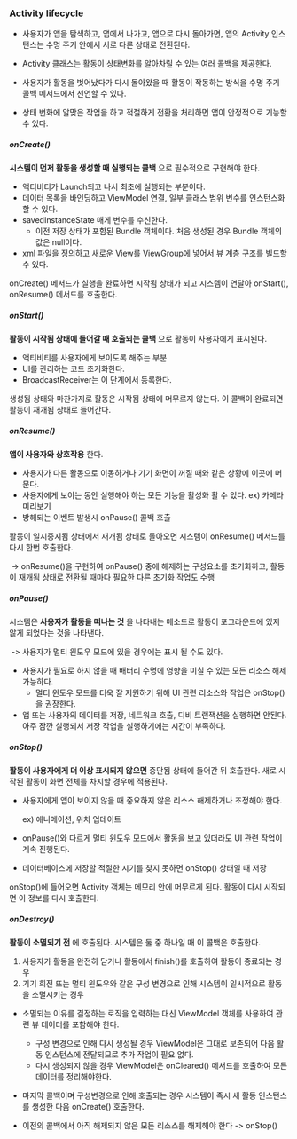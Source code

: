 ### Activity lifecycle

- 사용자가 앱을 탐색하고, 앱에서 나가고, 앱으로 다시 돌아가면, 앱의 Activity 인스턴스는 수명 주기 안에서 서로 다른 상태로 전환된다.

- Activity 클래스는 활동이 상태변화를 알아차릴 수 있는 여러 콜백을 제공한다.

- 사용자가 활동을 벗어났다가 다시 돌아왔을 때 활동이 작동하는 방식을 수명 주기 콜백 메서드에서 선언할 수 있다.

- 상태 변화에 알맞은 작업을 하고 적절하게 전환을 처리하면 앱이 안정적으로 기능할 수 있다.



##### onCreate()

**시스템이 먼저 활동을 생성할 때 실행되는 콜백** 으로 필수적으로 구현해야 한다.

- 액티비티가 Launch되고 나서 최초에 실행되는 부분이다.
- 데이터 목록을 바인딩하고 ViewModel 연결, 일부 클래스 범위 변수를 인스턴스화 할 수 있다.
- savedInstanceState 매게 변수를 수신한다. 
  - 이전 저장 상태가 포함된 Bundle 객체이다. 처음 생성된 경우 Bundle 객체의 값은 null이다.
- xml 파일을 정의하고 새로운 View를 ViewGroup에 넣어서 뷰 계층 구조를 빌드할 수 있다.

onCreate() 메서드가 실행을 완료하면 시작됨 상태가 되고 시스템이 연달아 onStart(), onResume() 메서드를 호출한다.



##### onStart()

**활동이 시작됨 상태에 들어갈 때 호출되는 콜백** 으로 활동이 사용자에게 표시된다.

- 액티비티를 사용자에게 보이도록 해주는 부분
- UI를 관리하는 코드 초기화한다.
- BroadcastReceiver는 이 단계에서 등록한다.

생성됨 상태와 마찬가지로 활동은 시작됨 상태에 머무르지 않는다. 이 콜백이 완료되면 활동이 재개됨 상태로 들어간다.



##### onResume()

**앱이 사용자와 상호작용** 한다.

- 사용자가 다른 활동으로 이동하거나 기기 화면이 꺼질 때와 같은 상황에 이곳에 머문다.
- 사용자에게 보이는 동안 실행해야 하는 모든 기능을 활성화 활 수 있다. ex) 카메라 미리보기
- 방해되는 이벤트 발생시 onPause() 콜백 호출

활동이 일시중지됨 상태에서 재개됨 상태로 돌아오면 시스템이 onResume() 메서드를 다시 한번 호출한다. 

​	-> onResume()을 구현하여 onPause() 중에 해제하는 구성요소를 초기화하고, 활동이 재개됨 상태로 전환될 때마다 필요한 다른 초기화 작업도 수행



##### onPause()

시스템은 **사용자가 활동을 떠나는 것** 을 나타내는 메소드로 활동이 포그라운드에 있지 않게 되었다는 것을 나타낸다.

​	-> 사용자가 멀티 윈도우 모드에 있을 경우에는 표시 될 수도 있다.

- 사용자가 필요로 하지 않을 때 배터리 수명에 영향을 미칠 수 있는 모든 리소스 해제 가능하다. 
  -  멀티 윈도우 모드를 더욱 잘 지원하기 위해 UI 관련 리소스와 작업은 onStop()을 권장한다.
- 앱 또는 사용자의 데이터를 저장, 네트워크 호출, 디비 트랜잭션을 실행하면 안된다. 아주 잠깐 실행되서 저장 작업을 실행하기에는 시간이 부족하다.



##### onStop()

**활동이 사용자에게 더 이상 표시되지 않으면** 중단됨 상태에 들어간 뒤 호출한다. 새로 시작된 활동이 화면 전체를 차지할 경우에 적용된다.

- 사용자에게 앱이 보이지 않을 때 중요하지 않은 리소스 해제하거나 조정해야 한다. 

  ex) 애니메이션, 위치 업데이트

- onPause()와 다르게 멀티 윈도우 모드에서 활동을 보고 있더라도 UI 관련 작업이 계속 진행된다.

- 데이터베이스에 저장할 적절한 시기를 찾지 못하면 onStop() 상태일 때 저장 

onStop()에 들어오면 Activity 객체는 메모리 안에 머무르게 된다. 활동이 다시 시작되면 이 정보를 다시 호출한다.



##### onDestroy()

**활동이 소멸되기 전** 에 호출된다. 시스템은 둘 중 하나일 때 이 콜백은 호출한다.

1. 사용자가 활동을 완전히 닫거나 활동에서 finish()를 호출하여 활동이 종료되는 경우
2. 기기 회전 또는 멀티 윈도우와 같은 구성 변경으로 인해 시스템이 일시적으로 활동을 소멸시키는 경우

- 소멸되는 이유를 결정하는 로직을 입력하는 대신 ViewModel 객체를 사용하여 관련 뷰 데이터를 포함해야 한다.
  - 구성 변경으로 인해 다시 생성될 경우 ViewModel은 그대로 보존되어 다음 활동 인스턴스에 전달되므로 추가 작업이 필요 없다.
  - 다시 생성되지 않을 경우 ViewModel은 onCleared() 메서드를 호출하여 모든 데이터를 정리해야한다.

- 마지막 콜백이며 구성변경으로 인해 호출되는 경우 시스템이 즉시 새 활동 인스턴스를 생성한 다음 onCreate() 호출한다.
- 이전의 콜백에서 아직 해제되지 않은 모든 리소스를 해제해야 한다 -> onStop()

